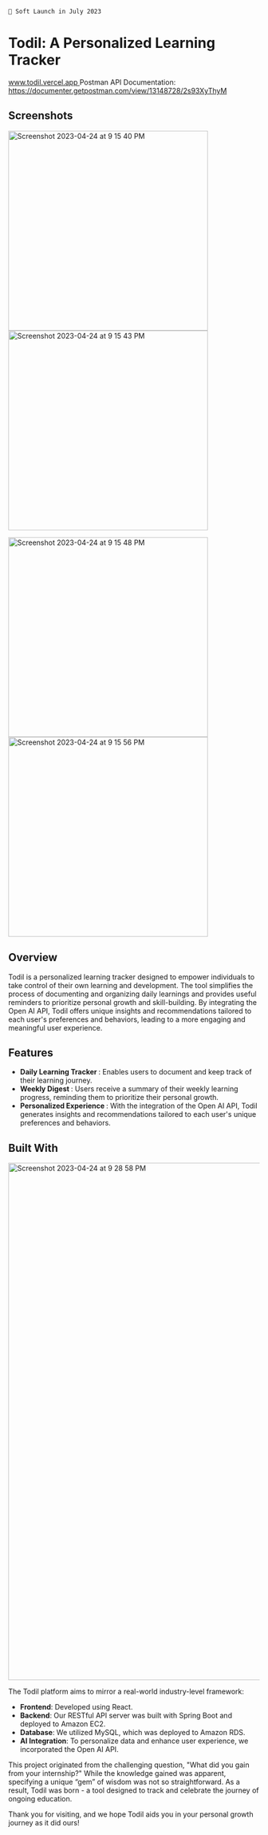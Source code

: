 ```
📢 Soft Launch in July 2023
```

# Todil: A Personalized Learning Tracker

[www.todil.vercel.app
](https://www.todil.net/)
Postman API Documentation: https://documenter.getpostman.com/view/13148728/2s93XyThyM

## Screenshots
<img width="400" alt="Screenshot 2023-04-24 at 9 15 40 PM" src="https://user-images.githubusercontent.com/89917595/234151080-f9d57ab4-9102-424a-b68c-53136ba7e058.png"> <img width="400" alt="Screenshot 2023-04-24 at 9 15 43 PM" src="https://user-images.githubusercontent.com/89917595/234151067-0b5aec7d-b621-40bc-9d27-373283238b12.png">

<img width="400" alt="Screenshot 2023-04-24 at 9 15 48 PM" src="https://user-images.githubusercontent.com/89917595/234151058-17564168-691a-4b10-98cc-1525e9283c2d.png"> <img width="400" alt="Screenshot 2023-04-24 at 9 15 56 PM" src="https://user-images.githubusercontent.com/89917595/234151047-144ac96b-c512-48ef-ae2e-ed95787b1d82.png">


## Overview
Todil is a personalized learning tracker designed to empower individuals to take control of their own learning and development. The tool simplifies the process of documenting and organizing daily learnings and provides useful reminders to prioritize personal growth and skill-building. By integrating the Open AI API, Todil offers unique insights and recommendations tailored to each user's preferences and behaviors, leading to a more engaging and meaningful user experience.

## Features
- <b> Daily Learning Tracker </b>: Enables users to document and keep track of their learning journey.
- <b> Weekly Digest </b>: Users receive a summary of their weekly learning progress, reminding them to prioritize their personal growth.
- <b> Personalized Experience </b>: With the integration of the Open AI API, Todil generates insights and recommendations tailored to each user's unique preferences and behaviors.

## Built With

<img width="1036" alt="Screenshot 2023-04-24 at 9 28 58 PM" src="https://user-images.githubusercontent.com/89917595/234152518-baab1732-109a-472d-ab5f-a8526d988430.png">

The Todil platform aims to mirror a real-world industry-level framework:

- <b> Frontend</b>: Developed using React.
- <b> Backend</b>: Our RESTful API server was built with Spring Boot and deployed to Amazon EC2.
- <b> Database</b>: We utilized MySQL, which was deployed to Amazon RDS.
- <b> AI Integration</b>: To personalize data and enhance user experience, we incorporated the Open AI API.

This project originated from the challenging question, "What did you gain from your internship?" While the knowledge gained was apparent, specifying a unique “gem” of wisdom was not so straightforward. As a result, Todil was born - a tool designed to track and celebrate the journey of ongoing education.

Thank you for visiting, and we hope Todil aids you in your personal growth journey as it did ours!
